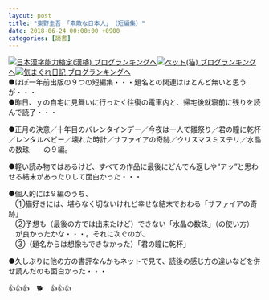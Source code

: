 ```yaml
---
layout: post
title: "東野圭吾　「素敵な日本人」　（短編集）"
date: 2018-06-24 00:00:00 +0900
categories: [読書]
---
```


[![](/syuusyuu9701/assets/images/東野圭吾-「素敵な日本人」-（短編集）-br_c_3028_1.gif)](http://blog.with2.net/link.php?1659096:3028 "日本漢字能力検定(漢検) ブログランキングへ")[日本漢字能力検定(漢検) ブログランキングへ](http://blog.with2.net/link.php?1659096:3028)[![](/syuusyuu9701/assets/images/東野圭吾-「素敵な日本人」-（短編集）-br_c_1348_1.gif)](http://blog.with2.net/link.php?1659096:1348 "ペット(猫) ブログランキングへ")[ペット(猫) ブログランキングへ](http://blog.with2.net/link.php?1659096:1348)[![](/syuusyuu9701/assets/images/東野圭吾-「素敵な日本人」-（短編集）-br_c_9257_1.gif)](http://blog.with2.net/link.php?1659096:9257 "気まぐれ日記 ブログランキングへ")[気まぐれ日記 ブログランキングへ](http://blog.with2.net/link.php?1659096:9257)  
●ほぼ一年前出版の９つの短編集・・・題名との関連はほとんど無いと思うが・・・  
●昨日、ｙの自宅に見舞いに行ったく往復の電車内と、帰宅後就寝前に残りを読んで読了・・・  
  
●正月の決意／十年目のバレンタインデー／今夜は一人で雛祭り／君の瞳に乾杯／レンタルベビー／壊れた時計／サファイアの奇跡／クリスマスミステリ／水晶の数珠　　の９編。  
  
●軽い読み物ではあるけど、すべての作品に最後にどんでん返しや“アッ”と思わせる結末があったりして面白かった・・・  
  
●個人的には９編のうち、  
　①猫好きには、堪らなく切ないけれど幸せな結末でおわる「サファイアの奇跡」  
　②予想も（最後の方では出来たけど）できない「水晶の数珠」（の使い方）  
　が良かったかな・・・。それに次ぐのが、  
　③（題名からは想像もできなかった）「君の瞳に乾杯」  
  
●久しぶりに他の方の書評なんかもネットで見て、読後の感じ方の違いなどを併せ読んだのも面白かった・・・  
  
👍👍👍　🐕　👍👍👍  
　  
　　　